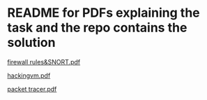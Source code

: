 # README for PDFs explaining the task and the repo contains the solution

[firewall rules&SNORT.pdf](https://github.com/user-attachments/files/20357193/Packet.tracing.pdf)


[hackingvm.pdf](https://github.com/user-attachments/files/20357197/hackingvm.pdf)

[packet tracer.pdf](https://github.com/user-attachments/files/20357224/packet.tracer.pdf)
